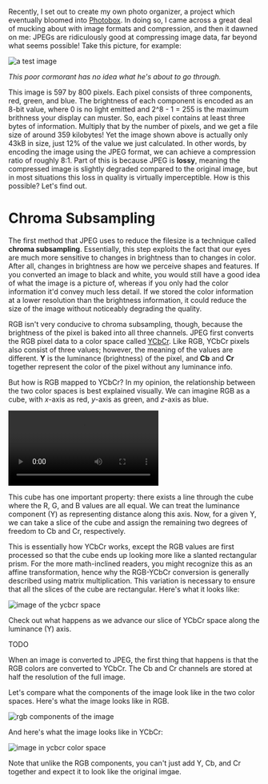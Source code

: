 Recently, I set out to create my own photo organizer, a project which eventually bloomed into [Photobox](https://github.com/adrian154/photobox). In doing so, I came across a great deal of mucking about with image formats and compression, and then it dawned on me: JPEGs are ridiculously good at compressing image data, far beyond what seems possible! Take this picture, for example:

![a test image](resources/jpeg/test-compressed.jpg)

*This poor cormorant has no idea what he's about to go through.*

This image is 597 by 800 pixels. Each pixel consists of three components, red, green, and blue. The brightness of each component is encoded as an 8-bit value, where 0 is no light emitted and 2^8 - 1 = 255 is the maximum brithness your display can muster. So, each pixel contains at least three bytes of information. Multiply that by the number of pixels, and we get a file size of around 359 kilobytes! Yet the image shown above is actually only 43kB in size, just 12% of the value we just calculated. In other words, by encoding the image using the JPEG format, we can achieve a compression ratio of roughly 8:1. Part of this is because JPEG is **lossy**, meaning the compressed image is slightly degraded compared to the original image, but in most situations this loss in quality is virtually imperceptible. How is this possible? Let's find out.

# Chroma Subsampling

The first method that JPEG uses to reduce the filesize is a technique called **chroma subsampling**. Essentially, this step exploits the fact that our eyes are much more sensitive to changes in brightness than to changes in color. After all, changes in brightness are how we perceive shapes and features. If you converted an image to black and white, you would still have a good idea of what the image is a picture of, whereas if you only had the color information it'd convey much less detail. If we stored the color information at a lower resolution than the brightness information, it could reduce the size of the image without noticeably degrading the quality.

RGB isn't very conducive to chroma subsampling, though, because the brightness of the pixel is baked into all three channels. JPEG first converts the RGB pixel data to a color space called [YCbCr](https://en.wikipedia.org/wiki/YCbCr). Like RGB, YCbCr pixels also consist of three values; however, the meaning of the values are different. **Y** is the luminance (brightness) of the pixel, and **Cb** and **Cr** together represent the color of the pixel without any luminance info.

But how is RGB mapped to YCbCr? In my opinion, the relationship between the two color spaces is best explained visually. We can imagine RGB as a cube, with *x*-axis as red, *y*-axis as green, and *z*-axis as blue.

<video loop controls autoplay><source src="resources/jpeg/rgb-cube-animation.mp4" type="video/mp4"></video>

This cube has one important property: there exists a line through the cube where the R, G, and B values are all equal. We can treat the luminance component (Y) as representing distance along this axis. Now, for a given Y, we can take a slice of the cube and assign the remaining two degrees of freedom to Cb and Cr, respectively.

This is essentially how YCbCr works, except the RGB values are first processed so that the cube ends up looking more like a slanted rectangular prism. For the more math-inclined readers, you might recognize this as an affine transformation, hence why the RGB-YCbCr conversion is generally described using matrix multiplication. This variation is necessary to ensure that all the slices of the cube are rectangular. Here's what it looks like:

![image of the ycbcr space]()

Check out what happens as we advance our slice of YCbCr space along the luminance (Y) axis.

TODO

When an image is converted to JPEG, the first thing that happens is that the RGB colors are converted to YCbCr. The Cb and Cr channels are stored at half the resolution of the full image.

Let's compare what the components of the image look like in the two color spaces. Here's what the image looks like in RGB.

![rgb components of the image](resources/jpeg/rgb-components.jpg)

And here's what the image looks like in YCbCr:

![image in ycbcr color space](resources/jpeg/cormorant-ycbcr.jpg)

Note that unlike the RGB components, you can't just add Y, Cb, and Cr together and expect it to look like the original imgae.
